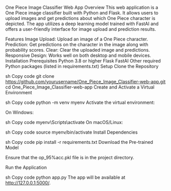 One Piece Image Classifier Web App
Overview
This web application is a One Piece image classifier built with Python and Flask. It allows users to upload images and get predictions about which One Piece character is depicted. The app utilizes a deep learning model trained with FastAI and offers a user-friendly interface for image upload and prediction results.

Features
Image Upload: Upload an image of a One Piece character.
Prediction: Get predictions on the character in the image along with probability scores.
Clear: Clear the uploaded image and predictions.
Responsive Design: Works well on both desktop and mobile devices.
Installation
Prerequisites
Python 3.8 or higher
Flask
FastAI
Other required Python packages (listed in requirements.txt)
Setup
Clone the Repository

sh
Copy code
git clone https://github.com/yourusername/One_Piece_Image_Classifier-web-app.git
cd One_Piece_Image_Classifier-web-app
Create and Activate a Virtual Environment

sh
Copy code
python -m venv myenv
Activate the virtual environment:

On Windows:

sh
Copy code
myenv\Scripts\activate
On macOS/Linux:

sh
Copy code
source myenv/bin/activate
Install Dependencies

sh
Copy code
pip install -r requirements.txt
Download the Pre-trained Model

Ensure that the op_95%acc.pkl file is in the project directory.

Run the Application

sh
Copy code
python app.py
The app will be available at http://127.0.0.1:5000/.

